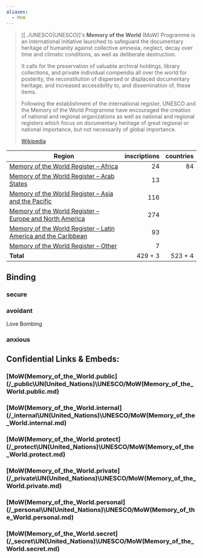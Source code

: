 ```yaml
---
aliases:
  - MoW
---
```


> [[../UNESCO|UNESCO]]'s **Memory of the World** (MoW) Programme is an international initiative 
> launched to safeguard the documentary heritage of humanity 
> against collective amnesia, neglect, decay over time and climatic conditions, as well as deliberate destruction. 
> 
> It calls for the preservation of valuable archival holdings, library collections, 
> and private individual compendia all over the world for posterity, 
> the reconstitution of dispersed or displaced documentary heritage, 
> and increased accessibility to, and dissemination of, these items.
>
> Following the establishment of the international register, 
> UNESCO and the Memory of the World Programme 
> have encouraged the creation of national and regional organizations 
> as well as national and regional registers 
> which focus on documentary heritage of great regional or national importance, 
> but not necessarily of global importance.
>
> [Wikipedia](https://en.wikipedia.org/wiki/Memory%20of%20the%20World%20Programme)


| Region                                                                                                                                                                                                                                  | inscriptions | countries |
| --------------------------------------------------------------------------------------------------------------------------------------------------------------------------------------------------------------------------------------- | -----------: | --------: |
| [Memory of the World Register – Africa](https://en.wikipedia.org/wiki/Memory_of_the_World_Register_%E2%80%93_Africa "Memory of the World Register – Africa")                                                                            |           24 |        84 |
| [Memory of the World Register – Arab States](https://en.wikipedia.org/wiki/Memory_of_the_World_Register_%E2%80%93_Arab_States "Memory of the World Register – Arab States")                                                             |           13 |           |
| [Memory of the World Register – Asia and the Pacific](https://en.wikipedia.org/wiki/Memory_of_the_World_Register_%E2%80%93_Asia_and_the_Pacific "Memory of the World Register – Asia and the Pacific")                                  |          116 |           |
| [Memory of the World Register – Europe and North America](https://en.wikipedia.org/wiki/Memory_of_the_World_Register_%E2%80%93_Europe_and_North_America "Memory of the World Register – Europe and North America")                      |          274 |           |
| [Memory of the World Register – Latin America and the Caribbean](https://en.wikipedia.org/wiki/Memory_of_the_World_Register_%E2%80%93_Latin_America_and_the_Caribbean "Memory of the World Register – Latin America and the Caribbean") |           93 |           |
| [Memory of the World Register – Other](https://en.wikipedia.org/wiki/Memory_of_the_World_Register_%E2%80%93_International_Organizations "Memory of the World Register – International Organizations")                                   |            7 |           |
| **Total**                                                                                                                                                                                                                               |      429 + 3 |  523 + 4  |

## Binding 

### secure 


### avoidant 

Love Bombing 

### anxious 





## Confidential Links & Embeds: 

### [MoW(Memory_of_the_World.public](/_public\UN(United_Nations)\UNESCO/MoW(Memory_of_the_World.public.md) 

### [MoW(Memory_of_the_World.internal](/_internal\UN(United_Nations)\UNESCO/MoW(Memory_of_the_World.internal.md) 

### [MoW(Memory_of_the_World.protect](/_protect\UN(United_Nations)\UNESCO/MoW(Memory_of_the_World.protect.md) 

### [MoW(Memory_of_the_World.private](/_private\UN(United_Nations)\UNESCO/MoW(Memory_of_the_World.private.md) 

### [MoW(Memory_of_the_World.personal](/_personal\UN(United_Nations)\UNESCO/MoW(Memory_of_the_World.personal.md) 

### [MoW(Memory_of_the_World.secret](/_secret\UN(United_Nations)\UNESCO/MoW(Memory_of_the_World.secret.md)

